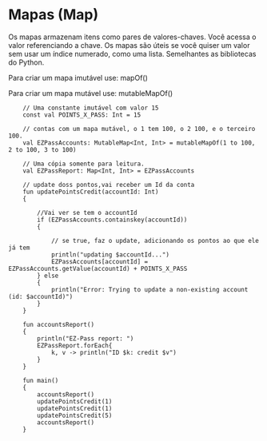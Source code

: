 # Mapas (Map)
Os mapas armazenam itens como pares de valores-chaves. Você acessa o valor referenciando a chave. 
Os mapas são úteis se você quiser um valor sem usar um índice numerado, como uma lista. Semelhantes as bibliotecas do Python.
    
Para criar um mapa imutável use: mapOf()

Para criar um mapa mutável use: mutableMapOf()
    
        
        // Uma constante imutável com valor 15
        const val POINTS_X_PASS: Int = 15
        
        // contas com um mapa mutável, o 1 tem 100, o 2 100, e o terceiro 100.
        val EZPassAccounts: MutableMap<Int, Int> = mutableMapOf(1 to 100, 2 to 100, 3 to 100)
        
        // Uma cópia somente para leitura.
        val EZPassReport: Map<Int, Int> = EZPassAccounts
        
        // update doss pontos,vai receber um Id da conta
        fun updatePointsCredit(accountId: Int)
        {
            
            //Vai ver se tem o accountId
            if (EZPassAccounts.containskey(accountId))
            {
              
                // se true, faz o update, adicionando os pontos ao que ele já tem
                println("updating $accountId...")
                EZPassAccounts[accountId] = EZPassAccounts.getValue(accountId) + POINTS_X_PASS
            } else
            {
                println("Error: Trying to update a non-existing account (id: $accountId)")
            }
        }
        
        fun accountsReport() 
        {
            println("EZ-Pass report: ")
            EZPassReport.forEach{
                k, v -> println("ID $k: credit $v")
            }
        }
        
        fun main()
        {
            accountsReport()
            updatePointsCredit(1)
            updatePointsCredit(1)
            updatePointsCredit(5)
            accountsReport()
        }
        
